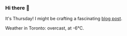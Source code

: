 ### Hi there :wave:

It's Thursday! I might be crafting a fascinating [blog post](https://www.benjaminwuethrich.dev).

Weather in Toronto: overcast, at -6°C.
